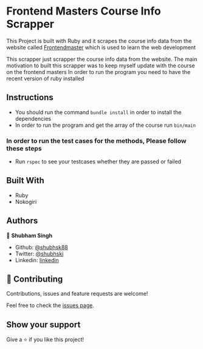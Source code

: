 # Frontend Masters Course Info Scrapper

This Project is built with Ruby and it scrapes the course info data from the website called [Frontendmaster](frontendmasters.com) which is used to learn the web development

This scrapper just scrapper the course info data from the website. The main motivation to built this scrapper was to keep myself update with the course on the frontend masters
In order to run the program you need to have the recent version of ruby installed

## Instructions

- You should run the command `bundle install` in order to install the dependencies
- In order to run the program and get the array of the course run `bin/main`

### In order to run the test cases for the methods, Please follow these steps

- Run `rspec` to see your testcases whether they are passed or failed

## Built With

- Ruby
- Nokogiri

## Authors

👤 **Shubham Singh**

- Github: [@shubhsk88](https://github.com/shubhsk88)
- Twitter: [@shubhski](twitter.com/shubski)
- Linkedin: [linkedin](https://www.linkedin.com/in/shubham-singh-130349140/)

## 🤝 Contributing

Contributions, issues and feature requests are welcome!

Feel free to check the [issues page](issues/).

## Show your support

Give a ⭐️ if you like this project!
